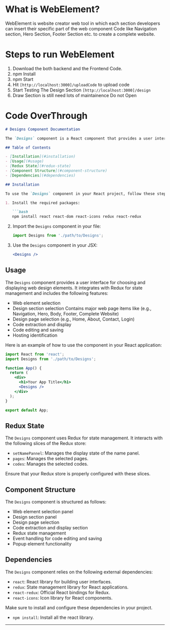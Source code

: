# What is WebElement?
WebElement is website creator web tool in which each section developers can insert their specific part of the web component Code like Navigation section, Hero Section, Footer Section etc. to create a complete website. 

# Steps to run WebElement
1. Download the both backend and the Frontend Code.
2. npm Install
3. npm Start
4. Hit `[http://localhost:3000]/uploadCode` to upload code
5. Start Testing The Design Section `[http://localhost:3000]/design`
6. Draw Section is still need lots of maintainence Do not Open

# Code OverThrough
```markdown
# Designs Component Documentation

The `Designs` component is a React component that provides a user interface for choosing and displaying web design elements. It integrates with Redux for state management and includes features such as code editing, design selection, and hosting identification.

## Table of Contents

- [Installation](#installation)
- [Usage](#usage)
- [Redux State](#redux-state)
- [Component Structure](#component-structure)
- [Dependencies](#dependencies)

## Installation

To use the `Designs` component in your React project, follow these steps:

1. Install the required packages:

   ```bash
   npm install react react-dom react-icons redux react-redux
   ```

2. Import the `Designs` component in your file:

   ```jsx
   import Designs from './path/to/Designs';
   ```

3. Use the `Designs` component in your JSX:

   ```jsx
   <Designs />
   ```

## Usage

The `Designs` component provides a user interface for choosing and displaying
web design elements. It integrates with Redux for state management and includes
the following features:

- Web element selection
- Design section selection Contains major web page items like (e.g., Navigation, Hero, Body, Footer, Complete Website)
- Design page selection (e.g., Home, About, Contact, Login)
- Code extraction and display
- Code editing and saving
- Hosting identification

Here is an example of how to use the component in your React application:

```jsx
import React from 'react';
import Designs from './path/to/Designs';

function App() {
  return (
    <div>
      <h1>Your App Title</h1>
      <Designs />
    </div>
  );
}

export default App;
```

## Redux State

The `Designs` component uses Redux for state management. It interacts with the following slices of the Redux store:

- `setNamePannel`: Manages the display state of the name panel.
- `pages`: Manages the selected pages.
- `codes`: Manages the selected codes.

Ensure that your Redux store is properly configured with these slices.

## Component Structure

The `Designs` component is structured as follows:

- Web element selection panel
- Design section panel
- Design page selection
- Code extraction and display section
- Redux state management
- Event handling for code editing and saving
- Popup element functionality


## Dependencies

The `Designs` component relies on the following external dependencies:

- `react`: React library for building user interfaces.
- `redux`: State management library for React applications.
- `react-redux`: Official React bindings for Redux.
- `react-icons`: Icon library for React components.

Make sure to install and configure these dependencies in your project.
- `npm install`: Install all the react library.


---

